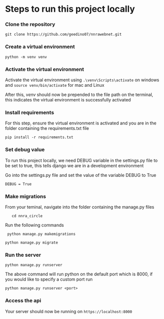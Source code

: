 # Steps to run this project locally

### Clone the repository

``` 
git clone https://github.com/geedino07/nnrawebnet.git
```

### Create a virtual environment 
```
python -m venv venv 
```

### Activate the virtual environment
Activate the virtual environment using `.\venv\Scripts\activate` on windows and `source venv/bin/activate`  for mac and Linux

After this, _venv_ should now be prepended to the file path on the terminal, this indicates the virtual environment is successfully activated

### Install requirements
For this step, ensure the virtual environment is activated and you are in the folder containing the requirements.txt file
```
pip install -r requirements.txt
```

### Set debug value
To run this project locally, we need DEBUG variable in the settings.py file to be set to true, this tells django we are in a development environment

Go into the settings.py file and set the value of the variable DEBUG to True
```
DEBUG = True 
```

### Make migrations 
From your teminal, navigate into the folder containing the manage.py files 

```
   cd nnra_circle
```

Run the following commands

``` 
 python manage.py makemigrations
```

```
python manage.py migrate
```

### Run the server 

``` 
python manage.py runserver
```

The above command will run python on the default port which is 8000, if you would like to specify a custom port run 
```
python manage.py runserver <port>
```

### Access the api

Your server should now be running on `https://localhost:8000`